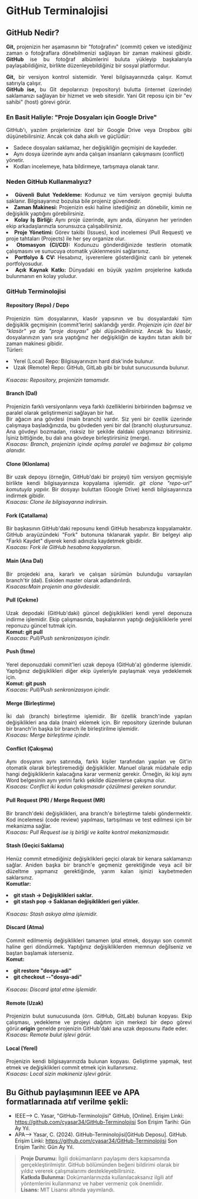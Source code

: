 # GitHub Terminalojisi

## GitHub Nedir?
<p align="justify"><b>Git,</b> projenizin her aşamasının bir "fotoğrafını" (commit) çeken ve istediğiniz zaman o fotoğraflara dönebilmenizi sağlayan bir zaman makinesi gibidir. <b>GitHub</b> ise bu fotoğraf albümlerini buluta yükleyip başkalarıyla paylaşabildiğiniz, birlikte düzenleyebildiğiniz bir sosyal platformdur.</p>
<p align="justify"><b>Git,</b> bir versiyon kontrol sistemidir. Yerel bilgisayarınızda çalışır. Komut satırıyla çalışır.<br>
<b>GitHub ise,</b> bu Git depolarınızı (repository) bulutta (internet üzerinde) saklamanızı sağlayan bir hizmet ve web sitesidir. Yani Git reposu için bir "ev sahibi" (host) görevi görür.</p>

### En Basit Haliyle: "Proje Dosyaları için Google Drive"

<p align="justify">GitHub'ı, yazılım projelerinize özel bir Google Drive veya Dropbox gibi düşünebilirsiniz. Ancak çok daha akıllı ve güçlüdür:
<li>Sadece dosyaları saklamaz, her değişikliğin geçmişini de kaydeder.</li>
<li>Aynı dosya üzerinde aynı anda çalışan insanların çakışmasını (conflict) yönetir.</li>
<li>Kodları incelemeye, hata bildirmeye, tartışmaya olanak tanır.</li>

### Neden GitHub Kullanmalıyız?

<li align="justify"><b> Güvenli Bulut Yedekleme:</b> Kodunuz ve tüm versiyon geçmişi bulutta saklanır. Bilgisayarınız bozulsa bile projeniz güvendedir.</li>

<li align="justify"><b> Zaman Makinesi:</b> Projenizin eski haline istediğiniz an dönebilir, kimin ne değişiklik yaptığını görebilirsiniz.</li>

<li align="justify"><b> Kolay İş Birliği: </b> Aynı proje üzerinde, aynı anda, dünyanın her yerinden ekip arkadaşlarınızla sorunsuzca çalışabilirsiniz.</li>

<li align="justify"><b> Proje Yönetimi: </b> Görev takibi (Issues), kod incelemesi (Pull Request) ve proje tahtaları (Projects) ile her şey organize olur.</li>

<li align="justify"> <b> Otomasyon (CI/CD): </b> Kodunuzu gönderdiğinizde testlerin otomatik çalışmasını ve sunucuya otomatik yüklenmesini sağlarsınız.</li>

<li align="justify"><b> Portfolyo & CV: </b> Hesabınız, işverenlere gösterdiğiniz canlı bir yetenek portfolyosudur. </li>

<li align="justify"> <b>Açık Kaynak Katkı: </b> Dünyadaki en büyük yazılım projelerine katkıda bulunmanın en kolay yoludur. </li>

### GitHub Terminolojisi

#### Repository (Repo) / Depo

<p align="justify">Projenizin tüm dosyalarının, klasör yapısının ve bu dosyalardaki tüm değişiklik geçmişinin (commit'lerin) saklandığı yerdir.
<em>Projenizin için özel bir "klasör" ya da "proje dosyası" gibi düşünebilirsiniz.</em> Ancak bu klasör, dosyalarınızın yanı sıra yaptığınız her değişikliğin de kaydını tutan akıllı bir zaman makinesi gibidir.<br>
Türleri:
<li>Yerel (Local) Repo: Bilgisayarınızın hard disk'inde bulunur.</li>
<li>Uzak (Remote) Repo: GitHub, GitLab gibi bir bulut sunucusunda bulunur.</li><br>
<em>Kısacası: Repository, projenizin tamamıdır.</em>

#### Branch (Dal)

<p align="justify"> Projenizin farklı versiyonlarını veya farklı özelliklerini birbirinden bağımsız ve paralel olarak geliştirmenizi sağlayan bir hat.<br> 
Bir ağacın ana gövdesi (main branch) vardır. Siz yeni bir özellik üzerinde çalışmaya başladığınızda, bu gövdeden yeni bir dal (branch) oluşturursunuz. Ana gövdeyi bozmadan, risksiz bir şekilde daldaki çalışmanızı bitirirsiniz. İşiniz bittiğinde, bu dalı ana gövdeye birleştirirsiniz (merge).<br>
<em>Kısacası: Branch, projenizin içinde açılmış paralel ve bağımsız bir çalışma alanıdır.</em>

#### Clone (Klonlama)

<p align="justify">Bir uzak depoyu (örneğin, GitHub'daki bir projeyi) tüm versiyon geçmişiyle birlikte kendi bilgisayarınıza kopyalama işlemidir.
<em> git clone "repo-url" komutuyla yapılır.</em>
Bir dosyayı buluttan (Google Drive) kendi bilgisayarınıza indirmek gibidir.<br>
<em>Kısacası: Clone ile bilgisayarına indirirsin.</em>

#### Fork (Çatallama)

<p align="justify">Bir başkasının GitHub'daki reposunu kendi GitHub hesabınıza kopyalamaktır. GitHub arayüzündeki "Fork" butonuna tıklanarak yapılır. Bir belgeyi alıp "Farklı Kaydet" diyerek kendi adınızla kaydetmek gibidir. <br>
<em>Kısacası: Fork ile GitHub hesabına kopyalarsın.</em>

#### Main (Ana Dal)

<p align="justify">Bir projedeki ana, kararlı ve çalışan sürümün bulunduğu varsayılan branch'tir (dal). Eskiden master olarak adlandırılırdı. <br>
<em>Kısacası:Main projenin ana gövdesidir. </em>

#### Pull (Çekme)

<p align="justify">Uzak depodaki (GitHub'daki) güncel değişiklikleri kendi yerel deponuza indirme işlemidir. Ekip çalışmasında, başkalarının yaptığı değişikliklerle yerel reponuzu güncel tutmak için.<br>
<b>Komut: git pull</b><br>
<em>Kısacası: Pull/Push senkronizasyon içindir.</em>

#### Push (İtme)

<p align="justify">Yerel deponuzdaki commit'leri uzak depoya (GitHub'a) gönderme işlemidir. Yaptığınız değişiklikleri diğer ekip üyeleriyle paylaşmak veya yedeklemek için.<br>
<b>Komut: git push</b><br>
<em>Kısacası: Pull/Push senkronizasyon içindir.</em>

#### Merge (Birleştirme)

<p align="justify">İki dalı (branch) birleştirme işlemidir. Bir özellik branch'inde yapılan değişiklikleri ana dala (main) eklemek için. Bir repository üzerinde bulunan bir branch'in başka bir branch ile birleştirilme işlemidir.<br>
<em>Kısacası: Merge birleştirme içindir.</em>

#### Conflict (Çakışma)

<p align="justify">Aynı dosyanın aynı satırında, farklı kişiler tarafından yapılan ve Git'in otomatik olarak birleştiremediği değişiklikler. Manuel olarak müdahale edip hangi değişikliklerin kalacağına karar vermeniz gerekir. Örneğin, iki kişi aynı Word belgesinin aynı yerini farklı şekilde düzenlerse çakışma olur.<br>
<em>Kısacası: Conflict iki kodun çakışmasıdır çözülmesi gereken sorundur.</em>

#### Pull Request (PR) / Merge Request (MR)

<p align="justify">Bir branch'deki değişiklikleri, ana branch'e birleştirme talebi göndermektir. Kod incelemesi (code review) yapılması, tartışılması ve test edilmesi için bir mekanizma sağlar. <br>
<em>Kısacası: Pull Request ise iş birliği ve kalite kontrol mekanizmasıdır.</em>

#### Stash (Geçici Saklama)

<p align="justify">Henüz commit etmediğiniz değişiklikleri geçici olarak bir kenara saklamanızı sağlar. Aniden başka bir branch'e geçmeniz gerektiğinde veya acil bir düzeltme yapmanız gerektiğinde, yarım kalan işinizi kaybetmeden saklarsınız.<br>
<b>Komutlar:
<li>git stash → Değişiklikleri saklar.</li>
<li>git stash pop → Saklanan değişiklikleri geri yükler.</li></b><br>
<em>Kısacası: Stash askıya alma işlemidir.</em>

#### Discard (Atma)

<p align="justify">Commit edilmemiş değişiklikleri tamamen iptal etmek, dosyayı son commit haline geri döndürmek. Yaptığınız değişikliklerden memnun değilseniz ve baştan başlamak isterseniz.<br>
<b>Komut: 
<li>git restore "dosya-adi"</li>  
<li>git checkout --"dosya-adi"</li></b><br>
<em>Kısacası: Discard iptal etme işlemidir.</em>

#### Remote (Uzak)

<p align="justify">Projenizin bulut sunucusunda (örn. GitHub, GitLab) bulunan kopyası. Ekip çalışması, yedekleme ve projeyi dağıtım için merkezi bir depo görevi görür.<b>origin</b> genelde projenizin GitHub'daki ana uzak deposunu ifade eder.<br>
<em>Kısacası: Remote bulut işlevi görür.</em>

#### Local (Yerel)

<p align="justify">Projenizin kendi bilgisayarınızda bulunan kopyası. Geliştirme yapmak, test etmek ve değişiklikleri commit etmek için kullanırsınız.<br>
<em>Kısacası: Local sizin makineniz işlevi görür.</em>

## Bu Github paylaşımının IEEE ve APA formatlarınada atıf verilme şekli:
- IEEE--> C. Yasar, "GitHub-Terminolojisi" GitHub, [Online]. Erişim Linki: https://github.com/cyasar34/GitHub-Terminolojisi Son Erişim Tarihi: Gün Ay Yıl.
- APA--> Yasar, C. (2024). GitHub-Terminolojisi[GitHub Deposu]. GitHub. Erişim Linki: https://github.com/cyasar34/GitHub-Terminolojisi Son Erişim Tarihi: Gün Ay Yıl.
  
> **Proje Durumu:** İlgili dokümanların paylaşımı ders kapsamında gerçekleştirilmiştir. GitHub bölümünden beğeni bildirimi olarak bir yıldız vererek çalışmalarımı destekleyebilirsiniz. <br>
> **Katkıda Bulunma:** Dokümanlarınızda kullanılacaksanız ilgili atıf yöntemlerini kullanmanız ve haber vermeniz çok önemlidir. <br>
> **Lisans:** MIT Lisansı altında yayımlandı.  




